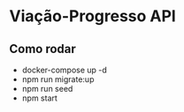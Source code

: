 # Viação-Progresso API

## Como rodar

* docker-compose up -d
* npm run migrate:up
* npm run seed
* npm start